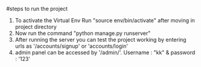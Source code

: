 
#steps to run the project
1. To activate the Virtual Env Run "source env/bin/activate" after moving in project directory
2. Now run the command "python manage.py runserver"
3. After running the server you can test the project working by entering urls as '/accounts/signup' or 'accounts/login'
4. admin panel can be accessed by '/admin/'. Username : "kk" & password : '123'
